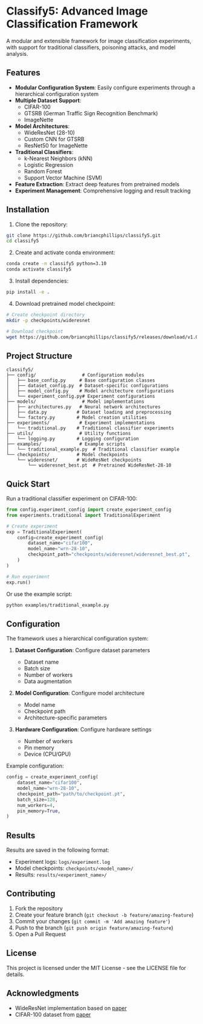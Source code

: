 # Classify5: Advanced Image Classification Framework

A modular and extensible framework for image classification experiments, with support for traditional classifiers, poisoning attacks, and model analysis.

## Features

- **Modular Configuration System**: Easily configure experiments through a hierarchical configuration system
- **Multiple Dataset Support**:
  - CIFAR-100
  - GTSRB (German Traffic Sign Recognition Benchmark)
  - ImageNette
- **Model Architectures**:
  - WideResNet (28-10)
  - Custom CNN for GTSRB
  - ResNet50 for ImageNette
- **Traditional Classifiers**:
  - k-Nearest Neighbors (kNN)
  - Logistic Regression
  - Random Forest
  - Support Vector Machine (SVM)
- **Feature Extraction**: Extract deep features from pretrained models
- **Experiment Management**: Comprehensive logging and result tracking

## Installation

1. Clone the repository:

```bash
git clone https://github.com/briancphillips/classify5.git
cd classify5
```

2. Create and activate conda environment:

```bash
conda create -n classify5 python=3.10
conda activate classify5
```

3. Install dependencies:

```bash
pip install -e .
```

4. Download pretrained model checkpoint:

```bash
# Create checkpoint directory
mkdir -p checkpoints/wideresnet

# Download checkpoint
wget https://github.com/briancphillips/classify5/releases/download/v1.0/wideresnet_best.pt -O checkpoints/wideresnet/wideresnet_best.pt
```

## Project Structure

```
classify5/
├── config/                 # Configuration modules
│   ├── base_config.py     # Base configuration classes
│   ├── dataset_config.py  # Dataset-specific configurations
│   ├── model_config.py    # Model architecture configurations
│   └── experiment_config.py# Experiment configurations
├── models/                 # Model implementations
│   ├── architectures.py   # Neural network architectures
│   ├── data.py           # Dataset loading and preprocessing
│   └── factory.py        # Model creation utilities
├── experiments/           # Experiment implementations
│   └── traditional.py    # Traditional classifier experiments
├── utils/                 # Utility functions
│   └── logging.py        # Logging configuration
├── examples/              # Example scripts
│   └── traditional_example.py  # Traditional classifier example
└── checkpoints/          # Model checkpoints
    └── wideresnet/       # WideResNet checkpoints
        └── wideresnet_best.pt  # Pretrained WideResNet-28-10
```

## Quick Start

Run a traditional classifier experiment on CIFAR-100:

```python
from config.experiment_config import create_experiment_config
from experiments.traditional import TraditionalExperiment

# Create experiment
exp = TraditionalExperiment(
    config=create_experiment_config(
        dataset_name="cifar100",
        model_name="wrn-28-10",
        checkpoint_path="checkpoints/wideresnet/wideresnet_best.pt",
    )
)

# Run experiment
exp.run()
```

Or use the example script:

```bash
python examples/traditional_example.py
```

## Configuration

The framework uses a hierarchical configuration system:

1. **Dataset Configuration**: Configure dataset parameters

   - Dataset name
   - Batch size
   - Number of workers
   - Data augmentation

2. **Model Configuration**: Configure model architecture

   - Model name
   - Checkpoint path
   - Architecture-specific parameters

3. **Hardware Configuration**: Configure hardware settings
   - Number of workers
   - Pin memory
   - Device (CPU/GPU)

Example configuration:

```python
config = create_experiment_config(
    dataset_name="cifar100",
    model_name="wrn-28-10",
    checkpoint_path="path/to/checkpoint.pt",
    batch_size=128,
    num_workers=4,
    pin_memory=True,
)
```

## Results

Results are saved in the following format:

- Experiment logs: `logs/experiment.log`
- Model checkpoints: `checkpoints/<model_name>/`
- Results: `results/<experiment_name>/`

## Contributing

1. Fork the repository
2. Create your feature branch (`git checkout -b feature/amazing-feature`)
3. Commit your changes (`git commit -m 'Add amazing feature'`)
4. Push to the branch (`git push origin feature/amazing-feature`)
5. Open a Pull Request

## License

This project is licensed under the MIT License - see the LICENSE file for details.

## Acknowledgments

- WideResNet implementation based on [paper](https://arxiv.org/abs/1605.07146)
- CIFAR-100 dataset from [paper](https://www.cs.toronto.edu/~kriz/learning-features-2009-TR.pdf)
